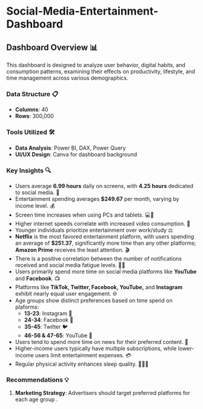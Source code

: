 # Social-Media-Entertainment-Dashboard

## Dashboard Overview 📊

This dashboard is designed to analyze user behavior, digital habits, and consumption patterns, examining their effects on productivity, lifestyle, and time management across various demographics.

### Data Structure 📋
- **Columns**: 40
- **Rows**: 300,000

### Tools Utilized 🛠️
- **Data Analysis**: Power BI, DAX, Power Query
- **UI/UX Design**: Canva for dashboard background

### Key Insights 🔍
- Users average **6.99 hours** daily on screens, with **4.25 hours** dedicated to social media. 📱
- Entertainment spending averages **$249.67** per month, varying by income level. 💰
- Screen time increases when using PCs and tablets. 💻📱
- Higher internet speeds correlate with increased video consumption. 🚀
- Younger individuals prioritize entertainment over work/study ⚖️
- **Netflix** is the most favored entertainment platform, with users spending an average of **$251.37**, significantly more time than any  other platforms; **Amazon Prime** receives the least attention. 🎬
- There is a positive correlation between the number of notifications received and social media fatigue levels. 🔔😩
- Users primarily spend more time on social media platforms like **YouTube** and **Facebook**. 📺
- Platforms like **TikTok, Twitter, Facebook, YouTube,** and **Instagram** exhibit nearly equal user engagement. 🌐
- Age groups show distinct preferences based on time spend on plaforms: 
  - **13-23**: Instagram 📸
  - **24-34**: Facebook 📘
  - **35-45**: Twitter 🐦
  - **46-56 & 47-65**: YouTube 🎥
- Users tend to spend more time on news for their preferred content. 📰
- Higher-income users typically have multiple subscriptions, while lower-income users limit entertainment expenses. 💳
- Regular physical activity enhances sleep quality. 🏃‍♂️💤

 
### Recommendations 💡
1. **Marketing Strategy**: Advertisers should target preferred platforms for each age group .


